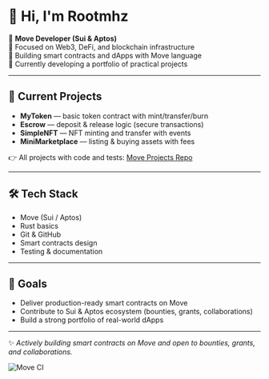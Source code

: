 # 👋 Hi, I'm Rootmhz

🚀 **Move Developer (Sui & Aptos)**  
🔹 Focused on Web3, DeFi, and blockchain infrastructure  
🔹 Building smart contracts and dApps with Move language  
🔹 Currently developing a portfolio of practical projects  

---

## 📂 Current Projects
- **MyToken** — basic token contract with mint/transfer/burn  
- **Escrow** — deposit & release logic (secure transactions)  
- **SimpleNFT** — NFT minting and transfer with events  
- **MiniMarketplace** — listing & buying assets with fees  

👉 All projects with code and tests: [Move Projects Repo](https://github.com/yourusername/move-projects)

---

## 🛠 Tech Stack
- Move (Sui / Aptos)
- Rust basics
- Git & GitHub
- Smart contracts design
- Testing & documentation

---

## 🎯 Goals
- Deliver production-ready smart contracts on Move  
- Contribute to Sui & Aptos ecosystem (bounties, grants, collaborations)  
- Build a strong portfolio of real-world dApps  

---
✨ *Actively building smart contracts on Move and open to bounties, grants, and collaborations.*

![Move CI](https://github.com/root28root/move-projects/actions/workflows/move-ci.yml/badge.svg)

